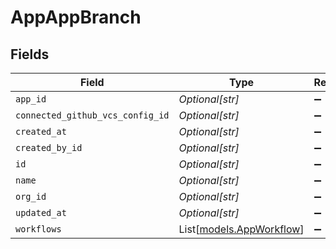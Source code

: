 # AppAppBranch


## Fields

| Field                                                | Type                                                 | Required                                             | Description                                          |
| ---------------------------------------------------- | ---------------------------------------------------- | ---------------------------------------------------- | ---------------------------------------------------- |
| `app_id`                                             | *Optional[str]*                                      | :heavy_minus_sign:                                   | N/A                                                  |
| `connected_github_vcs_config_id`                     | *Optional[str]*                                      | :heavy_minus_sign:                                   | N/A                                                  |
| `created_at`                                         | *Optional[str]*                                      | :heavy_minus_sign:                                   | N/A                                                  |
| `created_by_id`                                      | *Optional[str]*                                      | :heavy_minus_sign:                                   | N/A                                                  |
| `id`                                                 | *Optional[str]*                                      | :heavy_minus_sign:                                   | N/A                                                  |
| `name`                                               | *Optional[str]*                                      | :heavy_minus_sign:                                   | N/A                                                  |
| `org_id`                                             | *Optional[str]*                                      | :heavy_minus_sign:                                   | N/A                                                  |
| `updated_at`                                         | *Optional[str]*                                      | :heavy_minus_sign:                                   | N/A                                                  |
| `workflows`                                          | List[[models.AppWorkflow](../models/appworkflow.md)] | :heavy_minus_sign:                                   | N/A                                                  |